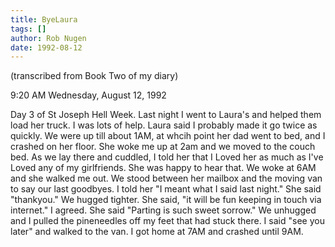 ```yaml
---
title: ByeLaura
tags: []
author: Rob Nugen
date: 1992-08-12
---
```


<p class=note>(transcribed from Book Two of my diary)

<p class=date>9:20 AM Wednesday, August 12, 1992

<p>Day 3 of St Joseph Hell Week.  Last night I went to Laura's and
helped them load her truck.  I was lots of help.  Laura said I
probably made it go twice as quickly.  We were up till about 1AM, at
whcih point her dad went to bed, and I crashed on her floor.  She woke
me up at 2am and we moved to the couch bed.  As we lay there and
cuddled, I told her that I Loved her as much as I've Loved any of my
girlfriends.  She was happy to hear that.  We woke at 6AM and she
walked me out.  We stood between her mailbox and the moving van to say
our last goodbyes.  I told her "I meant what I said last night."  She
said "thankyou."  We hugged tighter.  She said, "it will be fun
keeping in touch via internet."  I agreed.  She said "Parting is such
sweet sorrow."  We unhugged and I pulled the pineneedles off my feet
that had stuck there.  I said "see you later" and walked to the van.
I got home at 7AM and crashed until 9AM.
